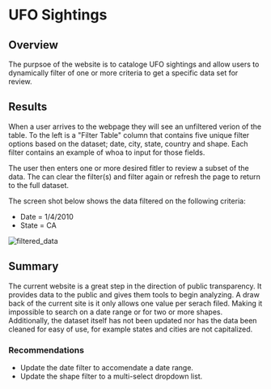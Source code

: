 # UFO Sightings 

## Overview 

The purpsoe of the website is to cataloge UFO sightings and allow users to dynamically filter of one or more criteria to get a specific data set for review. 

## Results 

When a user arrives to the webpage they will see an unfiltered verion of the table. To the left is a "Filter Table" column that contains five unique filter options based on the dataset; date, city, state, country and shape. Each filter contains an example of whoa to input for those fields. 

The user then enters one or more desired fitler to review a subset of the data. The can clear the filter(s) and filter again or refresh the page to return to the full dataset.

The screen shot below shows the data filtered on the following criteria:
- Date = 1/4/2010
- State = CA

![filtered_data](https://user-images.githubusercontent.com/86968320/144718974-7d30b854-8446-4406-b7b2-04debfc2a027.png)

## Summary

The current website is a great step in the direction of public transparency. It provides data to the public and gives them tools to begin analyzing. A draw back of the current site is it only allows one value per serach filed. Making it impossible to search on a date range or for two or more shapes. Additionally, the dataset itself has not been updated nor has the data been cleaned for easy of use, for example states and cities are not capitalized.

### Recommendations
- Update the date filter to accomendate a date range.
- Update the shape filter to a multi-select dropdown list. 
